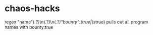 # chaos-hacks

regex "name"(.*?)\n(.*?)\n(.*?)"bounty":(true|\s*true) pulls out all program names with bounty:true

